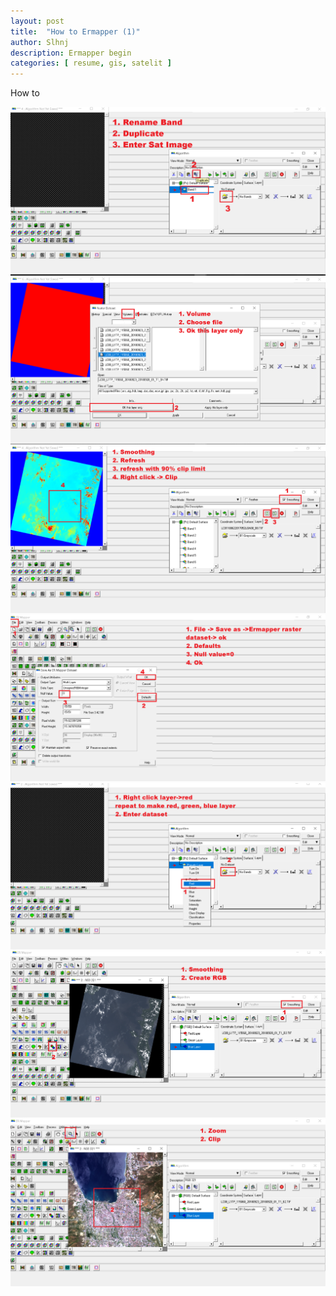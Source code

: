 ```yaml
---
layout: post
title:  "How to Ermapper (1)"
author: Slhnj
description: Ermapper begin
categories: [ resume, gis, satelit ]
---
```


How to 

![1](/img/reviwe/satelit/1.png) <br>
![2](/img/reviwe/satelit/2.png) <br>
![3](/img/reviwe/satelit/3.png) <br>
![4](/img/reviwe/satelit/4.png) <br>
![5](/img/reviwe/satelit/5.png) <br>
![6](/img/reviwe/satelit/6.png) <br>
![7](/img/reviwe/satelit/7.png) <br>


